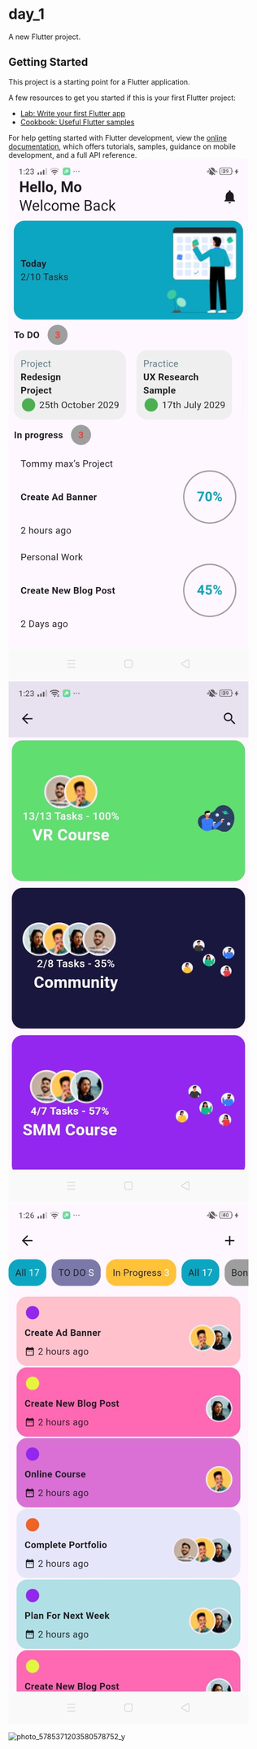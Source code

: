 # day_1

A new Flutter project.

## Getting Started

This project is a starting point for a Flutter application.

A few resources to get you started if this is your first Flutter project:

- [Lab: Write your first Flutter app](https://docs.flutter.dev/get-started/codelab)
- [Cookbook: Useful Flutter samples](https://docs.flutter.dev/cookbook)

For help getting started with Flutter development, view the
[online documentation](https://docs.flutter.dev/), which offers tutorials,
samples, guidance on mobile development, and a full API reference.
![screan1](assets\images\photo_5785371203580578754_y.jpg)
![screan2](assets\images\photo_5785371203580578753_y.jpg)
![screan3](assets\images\photo_5785371203580578752_y.jpg)

![photo_5785371203580578752_y](https://github.com/user-attachments/assets/a209c661-4597-4f09-96a8-8a3a86952cbc)
